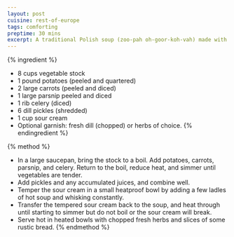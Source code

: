 ```yaml
---
layout: post
cuisine: rest-of-europe
tags: comforting
preptime: 30 mins
excerpt: A traditional Polish soup (zoo-pah oh-goor-koh-vah) made with sour pickles and vegetables.
---
```


{% ingredient %}
- 8 cups vegetable stock
- 1 pound potatoes (peeled and quartered)
- 2 large carrots (peeled and diced)
- 1 large parsnip peeled and diced
- 1 rib celery (diced)
- 6 dill pickles (shredded)
- 1 cup sour cream
- Optional garnish: fresh dill (chopped) or herbs of choice.
{% endingredient %}

{% method %}
- In a large saucepan, bring the stock to a boil. Add potatoes, carrots, parsnip, and celery. Return to the boil, reduce heat, and simmer until vegetables are tender.
- Add pickles and any accumulated juices, and combine well.
- Temper the sour cream in a small heatproof bowl by adding a few ladles of hot soup and whisking constantly.
- Transfer the tempered sour cream back to the soup, and heat through until starting to simmer but do not boil or the sour cream will break.
- Serve hot in heated bowls with chopped fresh herbs and slices of some rustic bread.
{% endmethod %}